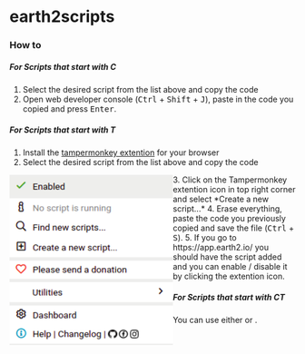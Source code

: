 # earth2scripts

### How to

##### For Scripts that start with C
1. Select the desired script from the list above and copy the code
2. Open web developer console (<kbd>Ctrl</kbd> + <kbd>Shift</kbd> + <kbd>J</kbd>), paste in the code you copied and press <kbd>Enter</kbd>.

##### For Scripts that start with T
1. Install the [tampermonkey extention](https://www.tampermonkey.net/) for your browser
2. Select the desired script from the list above and copy the code
<img align="left" src="https://github.com/gasperz5/earth2scripts/blob/main/images/1.png" width="288px">
3. Click on the Tampermonkey extention icon in top right corner and select *Create a new script...*
4. Erase everything, paste the code you previously copied and save the file (<kbd>Ctrl</kbd> + <kbd>S</kbd>).
5. If you go to https://app.earth2.io/ you should have the script added and you can enable / disable it by clicking the extention icon. 

##### For Scripts that start with CT
You can use either []() or []().

